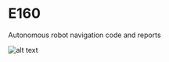 # E160
Autonomous robot navigation code and reports

![alt text](https://raw.githubusercontent.com/eshimelis/e160/master/Videos/Images/DSCF1948.jpg)
